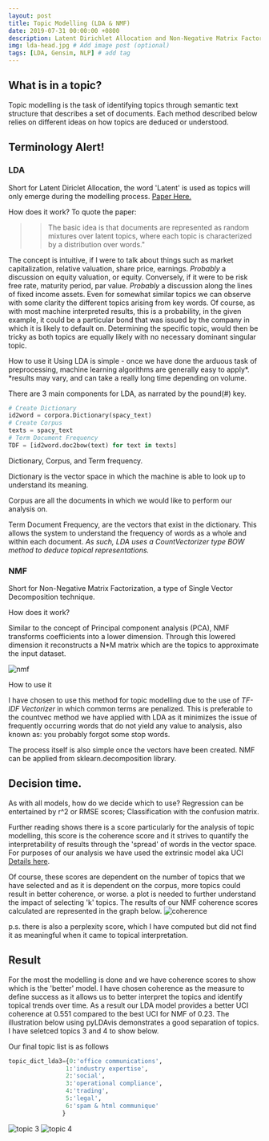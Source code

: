 ```yaml
---
layout: post
title: Topic Modelling (LDA & NMF)
date: 2019-07-31 00:00:00 +0800
description: Latent Dirichlet Allocation and Non-Negative Matrix Factorization # Add post description (optional)
img: lda-head.jpg # Add image post (optional)
tags: [LDA, Gensim, NLP] # add tag
---
```

## What is in a topic?
Topic modelling is the task of identifying topics through semantic text structure that describes a set of documents. Each method described below relies on different ideas on how topics are deduced or understood.

## Terminology Alert!
### LDA
Short for Latent Diriclet Allocation, the word 'Latent' is used as topics will only emerge during the modelling process. [Paper Here.](http://www.jmlr.org/papers/volume3/blei03a/blei03a.pdf)

How does it work?
To quote the paper:
> > The basic idea is that documents are represented as random mixtures over latent topics, where each topic is characterized by a distribution over words."

The concept is intuitive, if I were to talk about things such as market capitalization, relative valuation, share price, earnings. *Probably* a discussion on equity valuation, or equity. Conversely, if it were to be risk free rate, maturity period, par value. *Probably* a discussion along the lines of fixed income assets. Even for somewhat similar topics we can observe with some clarity the different topics arising from key words. Of course, as with most machine interpreted results, this is a probability, in the given example, it could be a particular bond that was issued by the company in which it is likely to default on. Determining the specific topic, would then be tricky as both topics are equally likely with no necessary dominant singular topic.

How to use it
Using LDA is simple - once we have done the arduous task of preprocessing, machine learning algorithms are generally easy to apply*.
 \*results may vary, and can take a really long time depending on volume.

There are 3 main components for LDA, as narrated by the pound(#) key.

```python
# Create Dictionary
id2word = corpora.Dictionary(spacy_text)
# Create Corpus
texts = spacy_text
# Term Document Frequency
TDF = [id2word.doc2bow(text) for text in texts]
```
Dictionary, Corpus, and Term frequency.

Dictionary is the vector space in which the machine is able to look up to understand its meaning.

Corpus are all the documents in which we would like to perform our analysis on.

Term Document Frequency, are the vectors that exist in the dictionary. This allows the system to understand the frequency of words as a whole and within each document. *As such, LDA uses a CountVectorizer type BOW method to deduce topical representations.*


### NMF
Short for Non-Negative Matrix Factorization, a type of Single Vector Decomposition technique.

How does it work?

Similar to the concept of Principal component analysis (PCA), NMF transforms coefficients into a lower dimension. Through this lowered dimension it reconstructs a N*M matrix which are the topics to approximate the input dataset.

![nmf]({{site.baseurl}}/assets/img/nmf.jpg)

How to use it

I have chosen to use this method for topic modelling due to the use of *TF-IDF Vectorizer* in which common terms are penalized. This is preferable to the countvec method we have applied with LDA as it minimizes the issue of frequently occurring words that do not yield any value to analysis, also known as: you probably forgot some stop words.

The process itself is also simple once the vectors have been created. NMF can be applied from sklearn.decomposition library.

## Decision time.

As with all models, how do we decide which to use? Regression can be entertained by r^2 or RMSE scores; Classification with the confusion matrix.

Further reading shows there is a score particularly for the analysis of topic modelling, this score is the coherence score and it strives to quantify the interpretability of results through the 'spread' of words in the vector space. For purposes of our analysis we have used the extrinsic model aka UCI [Details here](https://datascienceplus.com/evaluation-of-topic-modeling-topic-coherence/).

Of course, these scores are dependent on the number of topics that we have selected and as it is dependent on the corpus, more topics could result in better coherence, or worse. a plot is needed to further understand the impact of selecting 'k' topics. The results of our NMF coherence scores calculated are represented in the graph below.
![coherence]({{site.baseurl}}/assets/img/coherence.jpg)

p.s. there is also a perplexity score, which I have computed but did not find it as meaningful when it came to topical interpretation.

## Result
For the most the modelling is done and we have coherence scores to show which is the 'better' model. I have chosen coherence as the measure to define success as it allows us to better interpret the topics and identify topical trends over time. As a result our LDA model provides a better UCI coherence at 0.551 compared to the best UCI for NMF of 0.23. The illustration below using pyLDAvis demonstrates a good separation of topics. I have seletced topics 3 and 4 to show below.

Our final topic list is as follows

```python
topic_dict_lda3={0:'office communications',
                1:'industry expertise',
                2:'social',
                3:'operational compliance',
                4:'trading',
                5:'legal',
                6:'spam & html communique'
               }
```

![topic 3]({{site.baseurl}}/assets/img/topic_3.jpg)
![topic 4]({{site.baseurl}}/assets/img/topic4.jpg)
